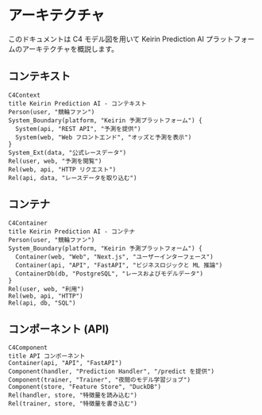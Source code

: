 # アーキテクチャ

このドキュメントは C4 モデル図を用いて Keirin Prediction AI プラットフォームのアーキテクチャを概説します。

## コンテキスト

```mermaid
C4Context
title Keirin Prediction AI - コンテキスト
Person(user, "競輪ファン")
System_Boundary(platform, "Keirin 予測プラットフォーム") {
  System(api, "REST API", "予測を提供")
  System(web, "Web フロントエンド", "オッズと予測を表示")
}
System_Ext(data, "公式レースデータ")
Rel(user, web, "予測を閲覧")
Rel(web, api, "HTTP リクエスト")
Rel(api, data, "レースデータを取り込む")
```

## コンテナ

```mermaid
C4Container
title Keirin Prediction AI - コンテナ
Person(user, "競輪ファン")
System_Boundary(platform, "Keirin 予測プラットフォーム") {
  Container(web, "Web", "Next.js", "ユーザーインターフェース")
  Container(api, "API", "FastAPI", "ビジネスロジックと ML 推論")
  ContainerDb(db, "PostgreSQL", "レースおよびモデルデータ")
}
Rel(user, web, "利用")
Rel(web, api, "HTTP")
Rel(api, db, "SQL")
```

## コンポーネント (API)

```mermaid
C4Component
title API コンポーネント
Container(api, "API", "FastAPI")
Component(handler, "Prediction Handler", "/predict を提供")
Component(trainer, "Trainer", "夜間のモデル学習ジョブ")
Component(store, "Feature Store", "DuckDB")
Rel(handler, store, "特徴量を読み込む")
Rel(trainer, store, "特徴量を書き込む")
```

